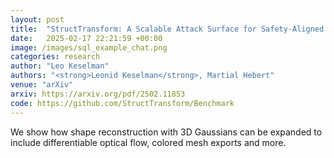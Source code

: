 ```yaml
---
layout: post
title:  "StructTransform: A Scalable Attack Surface for Safety-Aligned Large Language Models"
date:   2025-02-17 22:21:59 +00:00
image: /images/sql_example_chat.png
categories: research
author: "Leo Keselman"
authors: "<strong>Leonid Keselman</strong>, Martial Hebert"
venue: "arXiv"
arxiv: https://arxiv.org/pdf/2502.11853
code: https://github.com/StructTransform/Benchmark
---
```

We show how shape reconstruction with 3D Gaussians can be expanded to include differentiable optical flow, colored mesh exports and more. 